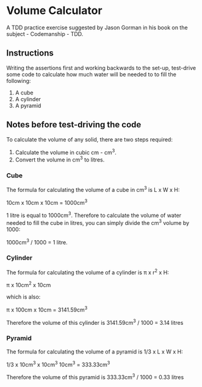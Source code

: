 # Volume Calculator

A TDD practice exercise suggested by Jason Gorman in his book on the subject - Codemanship - TDD.

## Instructions

Writing the assertions first and working backwards to the set-up, test-drive some code to calculate how much water will be needed to to fill the following:

1. A cube
2. A cylinder
3. A pyramid

## Notes before test-driving the code

To calculate the volume of any solid, there are two steps required:

1. Calculate the volume in cubic cm - cm<sup>3</sup>.
2. Convert the volume in cm<sup>3</sup> to litres.

### Cube

The formula for calculating the volume of a cube in cm<sup>3</sup> is L x W x H:

10cm x 10cm x 10cm = 1000cm<sup>3</sup>

1 litre is equal to 1000cm<sup>3</sup>. Therefore to calculate the volume of water needed to fill the cube in litres, you can simply divide the cm<sup>3</sup> volume by 1000:

1000cm<sup>3</sup> / 1000 = 1 litre.

### Cylinder

The formula for calculating the volume of a cylinder is &#960; x r<sup>2</sup> x H:

&#960; x 10cm<sup>2</sup> x 10cm

which is also:

&#960; x 100cm x 10cm = 3141.59cm<sup>3</sup>

Therefore the volume of this cylinder is 3141.59cm<sup>3</sup> / 1000 = 3.14 litres

### Pyramid

The formula for calculating the volume of a pyramid is 1/3 x L x W x H:

1/3 x 10cm<sup>3</sup> x 10cm<sup>3</sup> 10cm<sup>3</sup> = 333.33cm<sup>3</sup>

Therefore the volume of this pyramid is 333.33cm<sup>3</sup> / 1000 = 0.33 litres

